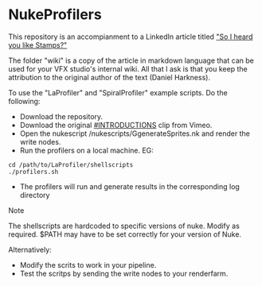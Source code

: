 # NukeProfilers

This repository is an accompianment to a LinkedIn article titled ["So I heard you like Stamps?"](http://link.to.article)

The folder "wiki" is a copy of the article in markdown language that can be used for your VFX studio's internal wiki. All that I ask is that you keep the attribution to the original author of the text (Daniel Harkness).

To use the "LaProfiler" and "SpiralProfiler" example scripts. Do the following:

- Download the repository.
- Download the original [#INTRODUCTIONS](https://vimeo.com/125095515) clip from Vimeo.
- Open the nukescript /nukescripts/GgenerateSprites.nk and render the write nodes.
- Run the profilers on a local machine. EG:
```
cd /path/to/LaProfiler/shellscripts
./profilers.sh
```
- The profilers will run and generate results in the corresponding log directory
> [!NOTE]
> The shellscripts are hardcoded to specific versions of nuke. Modify as required. $PATH may have to be set correctly for your version of Nuke.

Alternatively:

- Modify the scrits to work in your pipeline.
- Test the scritps by sending the write nodes to your renderfarm.


